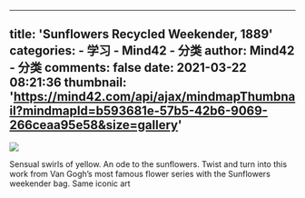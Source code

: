 
---
title: 'Sunflowers Recycled Weekender, 1889'
categories: 
    - 学习
    - Mind42 - 分类
author: Mind42 - 分类
comments: false
date: 2021-03-22 08:21:36
thumbnail: 'https://mind42.com/api/ajax/mindmapThumbnail?mindmapId=b593681e-57b5-42b6-9069-266ceaa95e58&size=gallery'
---

<div>   
<img src="https://mind42.com/api/ajax/mindmapThumbnail?mindmapId=b593681e-57b5-42b6-9069-266ceaa95e58&size=gallery" referrerpolicy="no-referrer"><p>
                    Sensual swirls of yellow. An ode to the sunflowers. Twist and turn into this work from Van Gogh’s most famous flower series with the Sunflowers weekender bag. Same iconic art                </p>  
</div>
            